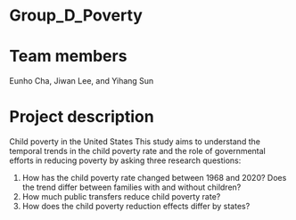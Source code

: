 # Group_D_Poverty

# Team members
Eunho Cha, Jiwan Lee, and Yihang Sun

# Project description
Child poverty in the United States
This study aims to understand the temporal trends in the child poverty rate and the role of governmental efforts in reducing poverty by asking three research questions:
1. How has the child poverty rate changed between 1968 and 2020? Does the trend differ between families with and without children?
2. How much public transfers reduce child poverty rate?
3. How does the child poverty reduction effects differ by states?
